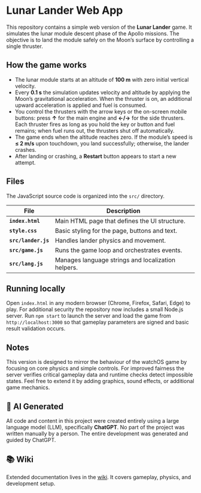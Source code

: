 # Lunar Lander Web App

This repository contains a simple web version of the **Lunar Lander** game. It simulates the lunar module descent phase of the Apollo missions. The objective is to land the module safely on the Moon’s surface by controlling a single thruster.

## How the game works

- The lunar module starts at an altitude of **100 m** with zero initial vertical velocity.
- Every **0.1 s** the simulation updates velocity and altitude by applying the Moon’s gravitational acceleration. When the thruster is on, an additional upward acceleration is applied and fuel is consumed.
- You control the thrusters with the arrow keys or the on-screen mobile buttons: press **↑** for the main engine and **←/→** for the side thrusters. Each thruster fires as long as you hold the key or button and fuel remains; when fuel runs out, the thrusters shut off automatically.
- The game ends when the altitude reaches zero. If the module’s speed is **≤ 2 m/s** upon touchdown, you land successfully; otherwise, the lander crashes.
- After landing or crashing, a **Restart** button appears to start a new attempt.

## Files

The JavaScript source code is organized into the `src/` directory.

| File | Description |
| --- | --- |
| **`index.html`** | Main HTML page that defines the UI structure. |
| **`style.css`** | Basic styling for the page, buttons and text. |
| **`src/lander.js`** | Handles lander physics and movement. |
| **`src/game.js`** | Runs the game loop and orchestrates events. |
| **`src/lang.js`** | Manages language strings and localization helpers. |

## Running locally

Open `index.html` in any modern browser (Chrome, Firefox, Safari, Edge) to play. For additional security the repository now includes a small Node.js server. Run `npm start` to launch the server and load the game from `http://localhost:3000` so that gameplay parameters are signed and basic result validation occurs.

## Notes

This version is designed to mirror the behaviour of the watchOS game by focusing on core physics and simple controls. For improved fairness the server verifies critical gameplay data and runtime checks detect impossible states. Feel free to extend it by adding graphics, sound effects, or additional game mechanics.

## 🤖 AI Generated

All code and content in this project were created entirely using a large language model (LLM), specifically **ChatGPT**. No part of the project was written manually by a person. The entire development was generated and guided by ChatGPT.


## 📚 Wiki

Extended documentation lives in the [wiki](wiki/Home.md). It covers gameplay, physics, and development setup.

